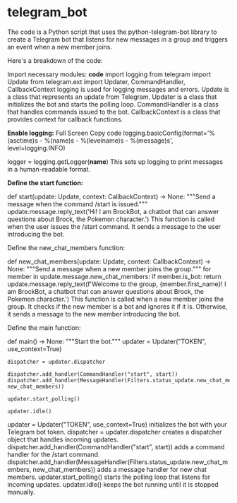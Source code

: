 # telegram_bot
The code is a Python script that uses the python-telegram-bot library to create a Telegram bot that listens for new messages in a group and triggers an event when a new member joins.

Here's a breakdown of the code:

Import necessary modules:
**code**
import logging
from telegram import Update
from telegram.ext import Updater, CommandHandler, CallbackContext
logging is used for logging messages and errors.
Update is a class that represents an update from Telegram.
Updater is a class that initializes the bot and starts the polling loop.
CommandHandler is a class that handles commands issued to the bot.
CallbackContext is a class that provides context for callback functions.


**Enable logging:**
Full Screen
Copy code
logging.basicConfig(format='%(asctime)s - %(name)s - %(levelname)s - %(message)s', level=logging.INFO)

logger = logging.getLogger(__name__)
This sets up logging to print messages in a human-readable format.

**Define the start function:**

def start(update: Update, context: CallbackContext) -> None:
    """Send a message when the command /start is issued."""
    update.message.reply_text('Hi! I am BrockBot, a chatbot that can answer questions about Brock, the Pokemon character.')
This function is called when the user issues the /start command. It sends a message to the user introducing the bot.


Define the new_chat_members function:

def new_chat_members(update: Update, context: CallbackContext) -> None:
    """Send a message when a new member joins the group."""
    for member in update.message.new_chat_members:
        if member.is_bot:
            return
        update.message.reply_text(f'Welcome to the group, {member.first_name}! I am BrockBot, a chatbot that can answer questions about Brock, the Pokemon character.')
This function is called when a new member joins the group. It checks if the new member is a bot and ignores it if it is. Otherwise, it sends a message to the new member introducing the bot.

Define the main function:

def main() -> None:
    """Start the bot."""
    updater = Updater("TOKEN", use_context=True)

    dispatcher = updater.dispatcher

    dispatcher.add_handler(CommandHandler("start", start))
    dispatcher.add_handler(MessageHandler(Filters.status_update.new_chat_members, new_chat_members))

    updater.start_polling()

    updater.idle()
updater = Updater("TOKEN", use_context=True) initializes the bot with your Telegram bot token.
dispatcher = updater.dispatcher creates a dispatcher object that handles incoming updates.
dispatcher.add_handler(CommandHandler("start", start)) adds a command handler for the /start command.
dispatcher.add_handler(MessageHandler(Filters.status_update.new_chat_members, new_chat_members)) adds a message handler for new chat members.
updater.start_polling() starts the polling loop that listens for incoming updates.
updater.idle() keeps the bot running until it is stopped manually.
